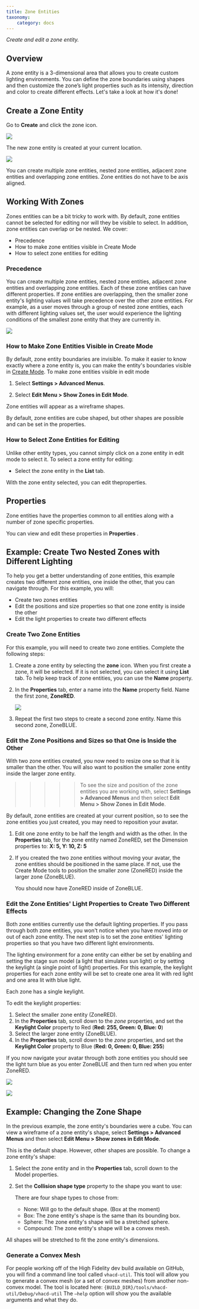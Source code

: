 ```yaml
---
title: Zone Entities
taxonomy:
    category: docs
---
```


*Create and edit a zone entity.*

## Overview

A zone entity is a 3-dimensional area that allows you to create custom lighting environments. You can define the zone boundaries using shapes and then customize the zone’s light properties such as its intensity, direction and color to create different effects. Let's take a look at how it's done!

## Create a Zone Entity

Go to **Create** and click the zone icon. 

![](create-button-open.PNG)

The new zone entity is created at your current location.

![](zone-entity.PNG)

You can create multiple zone entities, nested zone entities, adjacent zone entities and overlapping zone entities. Zone entities do not have to be axis aligned.

## Working With Zones

Zones entities can be a bit tricky to work with. By default, zone entities cannot be selected for editing nor will they be visible to select. In addition, zone entities can overlap or be nested. We cover:

- Precedence
- How to make zone entities visible in Create Mode
- How to select zone entities for editing

### Precedence

You can create multiple zone entities, nested zone entities, adjacent zone entities and overlapping zone entities. Each of these zone  entities can have different properties. If zone entities are overlapping, then the smaller zone entity's lighting values will take precedence over the other zone entities. For example, as a user moves through a group of nested zone entities, each with different lighting values set, the user would experience the lighting conditions of the smallest zone entity that they are currently in.

![](zone-entity.PNG)

### How to Make Zone Entities Visible in Create Mode

By default, zone entity boundaries are invisible. To make it easier to know exactly where a zone  entity is, you can make the entity's boundaries visible in [Create Mode](../create-mode). To make zone entities visible in edit mode 

1. Select **Settings > Advanced Menus**.

2. Select **Edit Menu > Show Zones in Edit Mode**.

Zone entities will appear as a wireframe shapes.

By default, zone entities are cube shaped, but other shapes are possible and can be set in the properties.

### How to Select Zone Entities for Editing

Unlike other entity types, you cannot simply click on a zone entity in edit mode to select it. To select a zone entity for editing:

- Select the zone entity in the **List** tab.

With the zone entity selected, you can edit theproperties.

## Properties

Zone entities have the properties common to all entities along with a number of zone specific properties.

You can view and edit these properties in **Properties** .

## Example: Create Two Nested Zones with Different Lighting

To help you get a better understanding of zone entities, this example creates two different zone entities, one inside the other, that you can navigate through. For this example, you will:

- Create two zones entities
- Edit the positions and size properties so that one zone entity is inside the other
- Edit the light properties to create two different effects

### Create Two Zone Entities

For this example, you will need to create two zone entities. Complete the following steps:

1. Create a zone entity by selecting the **zone** icon. When you first create a zone, it will be selected. If it is not selected, you can select it using **List** tab. To help keep track of zone entities, you can use the **Name** property.

2. In the **Properties** tab, enter a name into the **Name** property field. Name the first zone, **ZoneRED**.

   ![](zone-name-1.PNG)

3. Repeat the first two steps to create a second zone entity. Name this second zone, ZoneBLUE. 


 

### Edit the Zone Positions and Sizes so that One is Inside the Other

With two zone entities created, you now need to resize one so that it is smaller than the other. You will also want to position the smaller zone entity inside the larger zone entity.

> > > > > To see the size and position of the zone entities you are working with, select **Settings > Advanced Menus** and then select **Edit Menu > Show Zones in Edit Mode**.

By default, zone entities are created at your current position, so to see the zone entities you just created, you may need to reposition your avatar.

1. Edit one zone  entity to be half the length and width as the other. In the **Properties** tab, for the zone entity named ZoneRED, set the Dimension properties to: **X: 5, Y: 10, Z: 5**

2. If you created the two zone entities without moving your avatar, the zone entities should be positioned in the same place. If not, use the Create Mode tools to position the smaller zone (ZoneRED) inside the larger zone (ZoneBLUE).

    You should now have ZoneRED inside of ZoneBLUE.


### Edit the Zone Entities' Light Properties to Create Two Different Effects

Both zone entities currently use the default lighting properties. If you pass through both zone entities, you won't notice when you have moved into or out of each zone entity. The next step is to set the zone entities' lighting properties so that you have two different light environments. 

The lighting environment for a zone entity can either be set by enabling and setting the stage sun model (a light that simulates sun light) or by setting the keylight (a single point of light) properties. For this example, the keylight properties for each zone entity will be set to create one area lit with red light and one area lit with blue light.

Each zone has a single keylight.

To edit the keylight properties:

1. Select the smaller zone entity (ZoneRED).
2. In the **Properties** tab, scroll down to the *zone* properties, and set the **Keylight Color** property to Red (**Red: 255, Green: 0, Blue: 0**)
3. Select the larger zone entity (ZoneBLUE).
4. In the **Properties** tab, scroll down to the *zone* properties, and set the **Keylight Color** property to Blue (**Red: 0, Green: 0, Blue: 255**)

If you now navigate your avatar through both zone entities you should see the light turn blue as you enter ZoneBLUE and then turn red when you enter ZoneRED.



![](blue-zone.PNG)

![](red-zone.PNG)

## Example: Changing the Zone Shape

In the previous example, the zone entity's boundaries were a cube. You can view a wireframe of a zone entity's shape, select **Settings > Advanced Menus** and then select **Edit Menu > Show zones in Edit Mode**.

This is the default shape. However, other shapes are possible. To change a zone entity's shape:

1. Select the zone entity and in the **Properties** tab, scroll down to the Model properties.
2. Set the **Collision shape type** property to the shape you want to use:

   There are four shape types to chose from:

   - None: Will go to the default shape. (Box at the moment)
   - Box: The zone entity's shape is the same than its bounding box.
   - Sphere: The zone entity's shape will be a stretched sphere.
   - Compound: The zone entity's shape will be a convex mesh.


All shapes will be stretched to fit the zone entity's dimensions.

### Generate a Convex Mesh

For people working off of the High Fidelity dev build available on GitHub, you will find a command line tool called `vhacd-util`. This tool will allow you to generate a convex mesh (or a set of convex meshes) from another non-convex model. The tool is located here: `{BUILD_DIR}/tools/vhacd-util/Debug/vhacd-util` The `—help` option will show you the available arguments and what they do.
